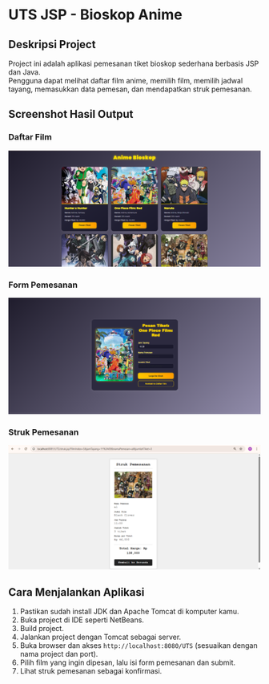 # UTS JSP - Bioskop Anime

## Deskripsi Project
Project ini adalah aplikasi pemesanan tiket bioskop sederhana berbasis JSP dan Java.  
Pengguna dapat melihat daftar film anime, memilih film, memilih jadwal tayang, memasukkan data pemesan, dan mendapatkan struk pemesanan.

## Screenshot Hasil Output

### Daftar Film  
![Daftar Film](images/index.png)

### Form Pemesanan  
![Form Pemesanan](images/pesan.png)

### Struk Pemesanan  
![Struk Pemesanan](images/struk.png)

## Cara Menjalankan Aplikasi

1. Pastikan sudah install JDK dan Apache Tomcat di komputer kamu.
2. Buka project di IDE seperti NetBeans.
3. Build project.
4. Jalankan project dengan Tomcat sebagai server.
5. Buka browser dan akses `http://localhost:8080/UTS` (sesuaikan dengan nama project dan port).
6. Pilih film yang ingin dipesan, lalu isi form pemesanan dan submit.
7. Lihat struk pemesanan sebagai konfirmasi.

